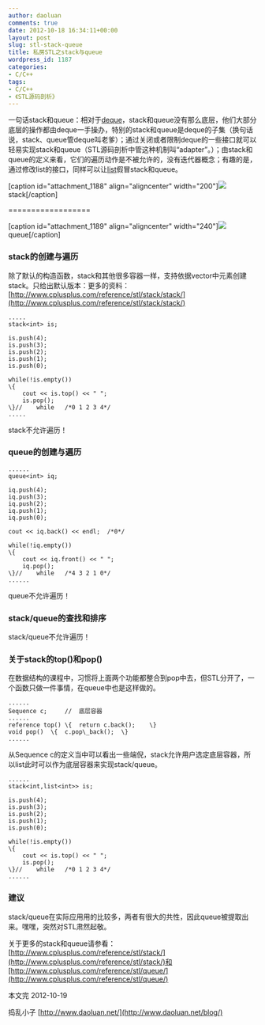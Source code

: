 ```yaml
---
author: daoluan
comments: true
date: 2012-10-18 16:34:11+00:00
layout: post
slug: stl-stack-queue
title: 私房STL之stack与queue
wordpress_id: 1187
categories:
- C/C++
tags:
- C/C++
- 《STL源码剖析》
---
```


一句话stack和queue：相对于[deque](http://daoluan.net/blog/?p=1170  )，stack和queue没有那么底层，他们大部分底层的操作都由deque一手操办，特别的stack和queue是deque的子集（换句话说，stack、queue管deque叫老爹）；通过关闭或者限制deque的一些接口就可以轻易实现stack和queue（STL源码剖析中管这种机制叫“adapter”。）；由stack和queue的定义来看，它们的遍历动作是不被允许的，没有迭代器概念；有趣的是，通过修改list的接口，同样可以让[list](http://daoluan.net/blog/stl-list/)假冒stack和queue。

[caption id="attachment\_1188" align="aligncenter" width="200"][![](http://daoluan.net/blog/wp-content/uploads/2012/10/stack.png)](http://daoluan.net/blog/stl%e4%b9%8bstack%e4%b8%8equeue/stack/) stack[/caption]

<!-- more -->


==================




[caption id="attachment\_1189" align="aligncenter" width="240"][![](http://daoluan.net/blog/wp-content/uploads/2012/10/queue.jpg)](http://daoluan.net/blog/stl%e4%b9%8bstack%e4%b8%8equeue/queue/) queue[/caption]


### stack的创建与遍历


除了默认的构造函数，stack和其他很多容器一样，支持依据vector中元素创建stack。只给出默认版本：更多的资料：[http://www.cplusplus.com/reference/stl/stack/stack/](http://www.cplusplus.com/reference/stl/stack/stack/)

    
    .....
    stack<int> is;
    
    is.push(4);
    is.push(3);
    is.push(2);
    is.push(1);
    is.push(0);
    
    while(!is.empty())
    \{
    	cout << is.top() << " ";
    	is.pop();
    \}//	while	/*0 1 2 3 4*/
    .....


stack不允许遍历！


### queue的创建与遍历



    
    ......
    queue<int> iq;
    
    iq.push(4);
    iq.push(3);
    iq.push(2);
    iq.push(1);
    iq.push(0);
    
    cout << iq.back() << endl;	/*0*/
    
    while(!iq.empty())
    \{
    	cout << iq.front() << " ";
    	iq.pop();
    \}//	while	/*4 3 2 1 0*/
    ......


queue不允许遍历！


### stack/queue的查找和排序


stack/queue不允许遍历！


### 关于stack的top()和pop()


在数据结构的课程中，习惯将上面两个功能都整合到pop中去，但STL分开了，一个函数只做一件事情，在queue中也是这样做的。

    
    ......
    Sequence c;		//	底层容器
    ......
    reference top()	\{	return c.back();	\}
    void pop()	\{	c.pop\_back();	\}
    ......


从Sequence c的定义当中可以看出一些端倪，stack允许用户选定底层容器，所以list此时可以作为底层容器来实现stack/queue。

    
    ......
    stack<int,list<int>> is;
    
    is.push(4);
    is.push(3);
    is.push(2);
    is.push(1);
    is.push(0);
    
    while(!is.empty())
    \{
    	cout << is.top() << " ";
    	is.pop();
    \}//	while	/*0 1 2 3 4*/
    ......




### 建议


stack/queue在实际应用用的比较多，两者有很大的共性，因此queue被提取出来。嘿嘿，突然对STL肃然起敬。

关于更多的stack和queue请参看：[http://www.cplusplus.com/reference/stl/stack/](http://www.cplusplus.com/reference/stl/stack/)和[http://www.cplusplus.com/reference/stl/queue/](http://www.cplusplus.com/reference/stl/queue/)

本文完 2012-10-19

捣乱小子 [http://www.daoluan.net/](http://www.daoluan.net/blog/)
